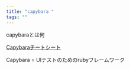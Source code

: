 ```yaml
---
title: "capybara "
tags: ""
---
```


capybaraとは何

[Capybaraチートシート](https://qiita.com/morrr/items/0e24251c049180218db4)

Capybara = UIテストのためのrubyフレームワーク
